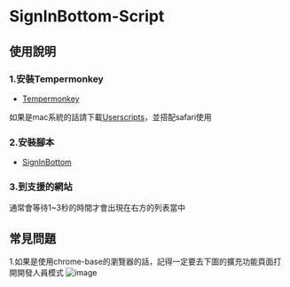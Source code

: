 # SignInBottom-Script

## 使用說明

### 1.安裝Tempermonkey

- [Tempermonkey](https://www.tampermonkey.net/index.php)

如果是mac系統的話請下載[Userscripts](https://apps.apple.com/tw/app/userscripts/id1463298887)，並搭配safari使用

### 2.安裝腳本

- [SignInBottom](https://greasyfork.org/zh-TW/scripts/512116-signinbottom)

### 3.到支援的網站

通常會等待1~3秒的時間才會出現在右方的列表當中

## 常見問題

1.如果是使用chrome-base的瀏覽器的話，記得一定要去下圖的擴充功能頁面打開開發人員模式
![image](https://github.com/user-attachments/assets/b628359d-7671-402e-a6b9-d01827927338)
